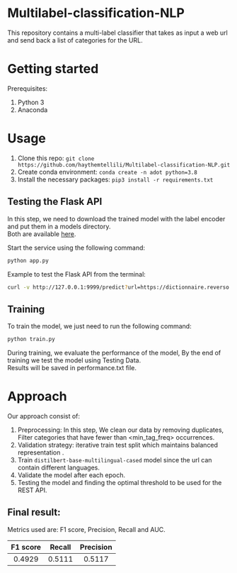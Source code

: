 # Multilabel-classification-NLP
This repository contains a multi-label classifier that takes as input a web url and send back a list of categories for the URL. 

# Getting started
Prerequisites: 

 1. Python 3
 2. Anaconda 
 
 # Usage
 1. Clone this repo: `git clone https://github.com/haythemtellili/Multilabel-classification-NLP.git`
 2. Create conda environment: `conda create -n adot python=3.8`
 3. Install the necessary packages: `pip3 install -r requirements.txt`
 ## Testing the Flask API
 In this step, we need to download the trained model with the label encoder and put them in a models directory.\
 Both are available [here](https://drive.google.com/drive/folders/1gSifqnsZU_MybP5MFMAg_r0CNAVFxf2v?usp=sharing).
 
 Start the service using the following command:
  ```bash
 python app.py
 ```
Example to test the Flask API from the terminal:
 ```bash
 curl -v http://127.0.0.1:9999/predict?url=https://dictionnaire.reverso.net/francais-arabe/
 ```
 ## Training
To train the model, we just need to run the following command:
  ```bash
 python train.py
 ```
During training, we evaluate the performance of the model, By the end of training we test the model using Testing Data.\
Results will be saved in performance.txt file.
 
 # Approach
 
 Our approach consist of:
 
 1. Preprocessing: In this step, We clean our data by removing duplicates, Filter categories that have fewer than <min_tag_freq> occurrences.
 2. Validation strategy: iterative train test split which maintains balanced representation . 
 3. Train `distilbert-base-multilingual-cased` model since the url can contain different languages.
 4. Validate the model after each epoch.
 5. Testing the model and finding the optimal threshold to be used for the REST API.

## Final result:
Metrics used are: F1 score, Precision, Recall and AUC.

| F1 score| Recall    |Precision  |
| :-----: | :-: | :-: |
| 0.4929 | 0.5111 | 0.5117 |
 
